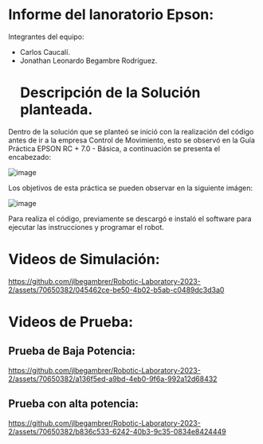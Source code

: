 # Informe del lanoratorio Epson:

Integrantes del equipo:
- Carlos Caucalí.
- Jonathan Leonardo Begambre Rodríguez.
  # Descripción de la Solución planteada.

Dentro de la solución que se planteó se inició con la realización del código  antes de ir a la empresa Control de Movimiento, esto se observó en la Guía Práctica EPSON RC + 7.0 - Básica, a continuación se presenta el encabezado:

![image](https://github.com/jlbegambrer/Robotic-Laboratory-2023-2/assets/70650382/39a003c8-c5b3-40a2-8a29-5fd213bb673e)

Los objetivos de esta práctica se pueden observar en la siguiente imágen:


![image](https://github.com/jlbegambrer/Robotic-Laboratory-2023-2/assets/70650382/3780b487-71e8-43c1-b4f0-f46b628454db)


Para realiza el código, previamente se descargó e instaló el software para ejecutar las instrucciones  y programar el robot.  



  #  Videos de Simulación:

  https://github.com/jlbegambrer/Robotic-Laboratory-2023-2/assets/70650382/045462ce-be50-4b02-b5ab-c0489dc3d3a0









  # Videos de Prueba:




## Prueba de Baja Potencia:

https://github.com/jlbegambrer/Robotic-Laboratory-2023-2/assets/70650382/a136f5ed-a9bd-4eb0-9f6a-992a12d68432
  
## Prueba con alta potencia:

https://github.com/jlbegambrer/Robotic-Laboratory-2023-2/assets/70650382/b836c533-6242-40b3-9c35-0834e8424449



  

